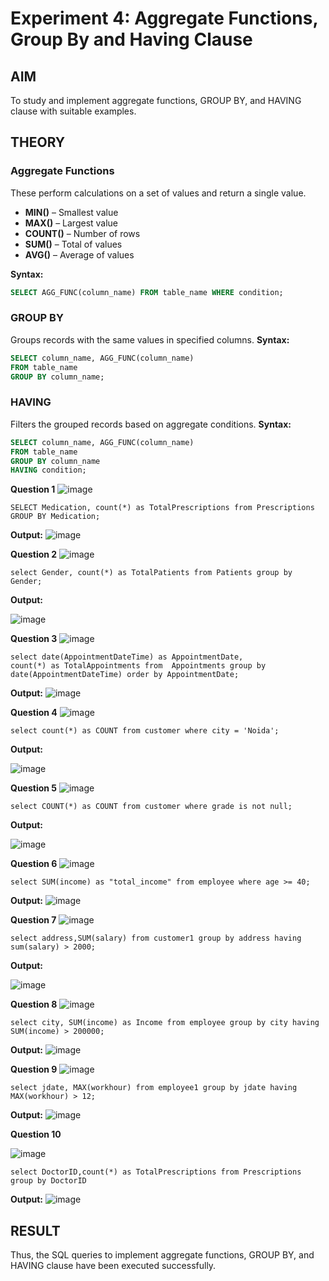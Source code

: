 # Experiment 4: Aggregate Functions, Group By and Having Clause

## AIM
To study and implement aggregate functions, GROUP BY, and HAVING clause with suitable examples.

## THEORY

### Aggregate Functions
These perform calculations on a set of values and return a single value.

- **MIN()** – Smallest value  
- **MAX()** – Largest value  
- **COUNT()** – Number of rows  
- **SUM()** – Total of values  
- **AVG()** – Average of values

**Syntax:**
```sql
SELECT AGG_FUNC(column_name) FROM table_name WHERE condition;
```
### GROUP BY
Groups records with the same values in specified columns.
**Syntax:**
```sql
SELECT column_name, AGG_FUNC(column_name)
FROM table_name
GROUP BY column_name;
```
### HAVING
Filters the grouped records based on aggregate conditions.
**Syntax:**
```sql
SELECT column_name, AGG_FUNC(column_name)
FROM table_name
GROUP BY column_name
HAVING condition;
```

**Question 1**
![image](https://github.com/user-attachments/assets/4adae88e-72ef-4d38-9f84-4092daf08d12)

```
SELECT Medication, count(*) as TotalPrescriptions from Prescriptions GROUP BY Medication;
```

**Output:**
![image](https://github.com/user-attachments/assets/0e6274f5-7f6d-4bf1-824a-c2d61057ed21)

**Question 2**
![image](https://github.com/user-attachments/assets/1cd5aa5a-cb0d-4560-81b3-3894b8695c9e)

```
select Gender, count(*) as TotalPatients from Patients group by Gender;
```

**Output:**

![image](https://github.com/user-attachments/assets/9fc1eeca-5ce7-4442-8164-928d9e1b1bde)


**Question 3**
![image](https://github.com/user-attachments/assets/a124e803-c672-4a32-99ea-e8afeffd49f1)

```
select date(AppointmentDateTime) as AppointmentDate,
count(*) as TotalAppointments from  Appointments group by date(AppointmentDateTime) order by AppointmentDate;
```


**Output:**
![image](https://github.com/user-attachments/assets/f5dc56b4-0a02-491e-8a63-4ef009a496fa)

**Question 4**
![image](https://github.com/user-attachments/assets/92d084b2-9901-473d-92b6-ac194de62641)

```
select count(*) as COUNT from customer where city = 'Noida';
```


**Output:**

![image](https://github.com/user-attachments/assets/3d6556d3-98a3-4c96-98ab-bdf70cd599cf)


**Question 5**
![image](https://github.com/user-attachments/assets/936524f5-aa2c-4bed-9ecd-8c4bbda46b0d)

```
select COUNT(*) as COUNT from customer where grade is not null;
```


**Output:**

![image](https://github.com/user-attachments/assets/f8630c8c-290a-4158-9099-9dc52f59adde)


**Question 6**
![image](https://github.com/user-attachments/assets/6b1466c4-2d04-4f9c-ac1d-29fb2732a0b0)

```
select SUM(income) as "total_income" from employee where age >= 40;
```


**Output:**
![image](https://github.com/user-attachments/assets/5fb022e5-fae1-443d-a49e-f02e48965f64)

**Question 7**
![image](https://github.com/user-attachments/assets/7ea40077-2115-4d35-88ee-73e26137ac80)

```
select address,SUM(salary) from customer1 group by address having sum(salary) > 2000;
```


**Output:**

![image](https://github.com/user-attachments/assets/1f37027f-5c69-4178-9b11-41c55af3a8b5)


**Question 8**
![image](https://github.com/user-attachments/assets/ec096f99-ee9e-4c66-b0aa-44f5f406617a)

```
select city, SUM(income) as Income from employee group by city having SUM(income) > 200000;
```


**Output:**
![image](https://github.com/user-attachments/assets/8f4b6b76-d033-4763-bc5e-e076453e2227)


**Question 9**
![image](https://github.com/user-attachments/assets/3046cf74-9d0b-44d3-a9d3-a469db7890e6)

```
select jdate, MAX(workhour) from employee1 group by jdate having MAX(workhour) > 12;
```


**Output:**
![image](https://github.com/user-attachments/assets/973db15a-1355-44d8-8519-ea90d37e6425)

**Question 10**

![image](https://github.com/user-attachments/assets/fc719711-05d2-41b7-a8a8-8d21b6056f76)

```
select DoctorID,count(*) as TotalPrescriptions from Prescriptions group by DoctorID
```


**Output:**
![image](https://github.com/user-attachments/assets/29007258-4aa3-4447-8a4c-5d6de05b21f3)



## RESULT
Thus, the SQL queries to implement aggregate functions, GROUP BY, and HAVING clause have been executed successfully.
